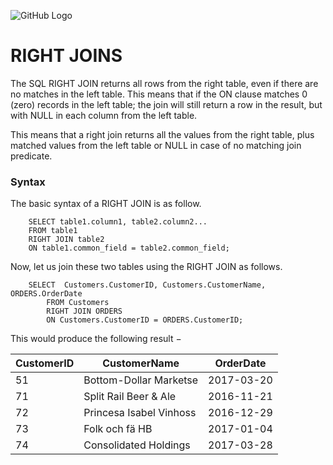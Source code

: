 ![GitHub Logo](https://s3.ap-south-1.amazonaws.com/greyatom-social/GreyAtom-logo.png)

# RIGHT JOINS

The SQL RIGHT JOIN returns all rows from the right table, even if there are no matches in the left table. This means that if the ON clause matches 0 (zero) records in the left table; the join will still return a row in the result, but with NULL in each column from the left table.

This means that a right join returns all the values from the right table, plus matched values from the left table or NULL in case of no matching join predicate.

### Syntax

The basic syntax of a RIGHT JOIN is as follow.

        SELECT table1.column1, table2.column2...
        FROM table1
        RIGHT JOIN table2
        ON table1.common_field = table2.common_field;

Now, let us join these two tables using the RIGHT JOIN as follows.

        SELECT  Customers.CustomerID, Customers.CustomerName, ORDERS.OrderDate
            FROM Customers
            RIGHT JOIN ORDERS
            ON Customers.CustomerID = ORDERS.CustomerID;

This would produce the following result −

| CustomerID | CustomerName | OrderDate |
| ---------- | --------- | --------- |
| 51 | Bottom-Dollar Marketse	| 2017-03-20 |
| 71 | Split Rail Beer & Ale | 2016-11-21 |
| 72 | Princesa Isabel Vinhoss	| 2016-12-29 |
| 73 | Folk och fä HB	| 2017-01-04 |
| 74 | Consolidated Holdings	| 2017-03-28 |
